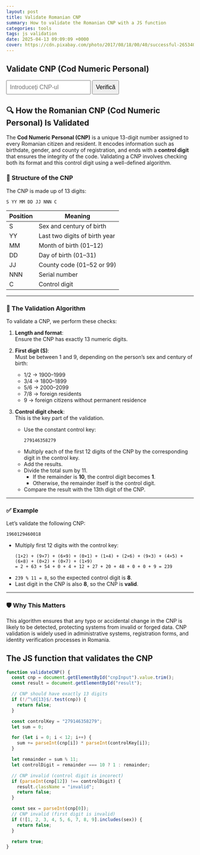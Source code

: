 ```yaml
---
layout: post
title: Validate Romanian CNP
summary: How to validate the Romanian CNP with a JS function
categories: tools
tags: js validation
date: 2025-04-13 09:09:09 +0000
cover: https://cdn.pixabay.com/photo/2017/08/18/00/40/successful-2653403_1280.jpg
---
```


<h2>Validate CNP (Cod Numeric Personal)</h2>
<input type="text" id="cnpInput" placeholder="Introduceți CNP-ul" maxlength="13" />
<button onclick="validateCNP()">Verifică</button>

<div id="result"></div>

## 🔍 How the Romanian CNP (Cod Numeric Personal) Is Validated

The **Cod Numeric Personal (CNP)** is a unique 13-digit number assigned to every Romanian citizen and resident. It encodes information such as birthdate, gender, and county of registration, and ends with a **control digit** that ensures the integrity of the code. Validating a CNP involves checking both its format and this control digit using a well-defined algorithm.

### 📐 Structure of the CNP

The CNP is made up of 13 digits:

```
S YY MM DD JJ NNN C
```

| Position | Meaning                       |
| -------- | ----------------------------- |
| S        | Sex and century of birth      |
| YY       | Last two digits of birth year |
| MM       | Month of birth (01–12)        |
| DD       | Day of birth (01–31)          |
| JJ       | County code (01–52 or 99)     |
| NNN      | Serial number                 |
| C        | Control digit                 |

---

### 🧠 The Validation Algorithm

To validate a CNP, we perform these checks:

1. **Length and format**:  
   Ensure the CNP has exactly 13 numeric digits.

2. **First digit (S)**:  
   Must be between 1 and 9, depending on the person’s sex and century of birth:

   - 1/2 → 1900–1999
   - 3/4 → 1800–1899
   - 5/6 → 2000–2099
   - 7/8 → foreign residents
   - 9 → foreign citizens without permanent residence

3. **Control digit check**:  
   This is the key part of the validation.

   - Use the constant control key:
     ```
     279146358279
     ```
   - Multiply each of the first 12 digits of the CNP by the corresponding digit in the control key.
   - Add the results.
   - Divide the total sum by 11.
     - If the remainder is **10**, the control digit becomes **1**.
     - Otherwise, the remainder itself is the control digit.
   - Compare the result with the 13th digit of the CNP.

---

### ✅ Example

Let’s validate the following CNP:

```
1960129460018
```

- Multiply first 12 digits with the control key:
  ```
  (1×2) + (9×7) + (6×9) + (0×1) + (1×4) + (2×6) + (9×3) + (4×5) + (6×8) + (0×2) + (0×7) + (1×9)
  = 2 + 63 + 54 + 0 + 4 + 12 + 27 + 20 + 48 + 0 + 0 + 9 = 239
  ```
- `239 % 11 = 8`, so the expected control digit is **8**.
- Last digit in the CNP is also **8**, so the CNP is **valid**.

---

### 🛡️ Why This Matters

This algorithm ensures that any typo or accidental change in the CNP is likely to be detected, protecting systems from invalid or forged data. CNP validation is widely used in administrative systems, registration forms, and identity verification processes in Romania.

## The JS function that validates the CNP

```js
function validateCNP() {
  const cnp = document.getElementById("cnpInput").value.trim();
  const result = document.getElementById("result");

  // CNP should have exactly 13 digits
  if (!/^\d{13}$/.test(cnp)) {
    return false;
  }

  const controlKey = "279146358279";
  let sum = 0;

  for (let i = 0; i < 12; i++) {
    sum += parseInt(cnp[i]) * parseInt(controlKey[i]);
  }

  let remainder = sum % 11;
  let controlDigit = remainder === 10 ? 1 : remainder;

  // CNP invalid (control digit is incorect)
  if (parseInt(cnp[12]) !== controlDigit) {
    result.className = "invalid";
    return false;
  }

  const sex = parseInt(cnp[0]);
  // CNP invalid (first digit is invalid)
  if (![1, 2, 3, 4, 5, 6, 7, 8, 9].includes(sex)) {
    return false;
  }

  return true;
}
```

<style>
    input, button { font-size: 16px; padding: 8px; }
    #result { margin-top: 15px; font-weight: bold; font-size: 18px; }
    .valid { color: green; }
    .invalid { color: red; }
</style>

<script>
function validateCNP() {
    const cnp = document.getElementById("cnpInput").value.trim();
    const result = document.getElementById("result");

    if (!/^\d{13}$/.test(cnp)) {
    result.textContent = "❌ CNP should have exactly 13 digits.";
    result.className = "invalid";
    return;
    }

    const controlKey = "279146358279";
    let sum = 0;

    for (let i = 0; i < 12; i++) {
    sum += parseInt(cnp[i]) * parseInt(controlKey[i]);
    }

    let remainder = sum % 11;
    let controlDigit = remainder === 10 ? 1 : remainder;

    if (parseInt(cnp[12]) !== controlDigit) {
    result.textContent = "❌ CNP invalid (control digit is incorect).";
    result.className = "invalid";
    return;
    }

    const sex = parseInt(cnp[0]);
    if (![1,2,3,4,5,6,7,8,9].includes(sex)) {
    result.textContent = "❌ CNP invalid (first digit is invalid).";
    result.className = "invalid";
    return;
    }

    result.textContent = "✅ CNP valid!";
    result.className = "valid";
}
</script>
